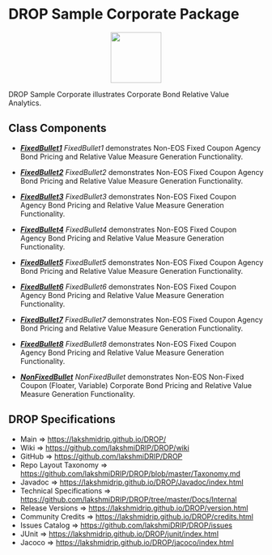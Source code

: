 # DROP Sample Corporate Package

<p align="center"><img src="https://github.com/lakshmiDRIP/DROP/blob/master/DRIP_Logo.gif?raw=true" width="100"></p>

DROP Sample Corporate illustrates Corporate Bond Relative Value Analytics.


## Class Components

 * [***FixedBullet1***](https://github.com/lakshmiDRIP/DROP/tree/master/src/main/java/org/drip/sample/corporate/FixedBullet1.java)
 <i>FixedBullet1</i> demonstrates Non-EOS Fixed Coupon Agency Bond Pricing and Relative Value Measure
 Generation Functionality.

 * [***FixedBullet2***](https://github.com/lakshmiDRIP/DROP/tree/master/src/main/java/org/drip/sample/corporate/FixedBullet2.java)
 <i>FixedBullet2</i> demonstrates Non-EOS Fixed Coupon Agency Bond Pricing and Relative Value Measure
 Generation Functionality.

 * [***FixedBullet3***](https://github.com/lakshmiDRIP/DROP/tree/master/src/main/java/org/drip/sample/corporate/FixedBullet3.java)
 <i>FixedBullet3</i> demonstrates Non-EOS Fixed Coupon Agency Bond Pricing and Relative Value Measure
 Generation Functionality.

 * [***FixedBullet4***](https://github.com/lakshmiDRIP/DROP/tree/master/src/main/java/org/drip/sample/corporate/FixedBullet4.java)
 <i>FixedBullet4</i> demonstrates Non-EOS Fixed Coupon Agency Bond Pricing and Relative Value Measure
 Generation Functionality.

 * [***FixedBullet5***](https://github.com/lakshmiDRIP/DROP/tree/master/src/main/java/org/drip/sample/corporate/FixedBullet5.java)
 <i>FixedBullet5</i> demonstrates Non-EOS Fixed Coupon Agency Bond Pricing and Relative Value Measure
 Generation Functionality.

 * [***FixedBullet6***](https://github.com/lakshmiDRIP/DROP/tree/master/src/main/java/org/drip/sample/corporate/FixedBullet6.java)
 <i>FixedBullet6</i> demonstrates Non-EOS Fixed Coupon Agency Bond Pricing and Relative Value Measure
 Generation Functionality.

 * [***FixedBullet7***](https://github.com/lakshmiDRIP/DROP/tree/master/src/main/java/org/drip/sample/corporate/FixedBullet7.java)
 <i>FixedBullet7</i> demonstrates Non-EOS Fixed Coupon Agency Bond Pricing and Relative Value Measure
 Generation Functionality.

 * [***FixedBullet8***](https://github.com/lakshmiDRIP/DROP/tree/master/src/main/java/org/drip/sample/corporate/FixedBullet8.java)
 <i>FixedBullet8</i> demonstrates Non-EOS Fixed Coupon Agency Bond Pricing and Relative Value Measure
 Generation Functionality.

 * [***NonFixedBullet***](https://github.com/lakshmiDRIP/DROP/tree/master/src/main/java/org/drip/sample/corporate/NonFixedBullet.java)
 <i>NonFixedBullet</i> demonstrates Non-EOS Non-Fixed Coupon (Floater, Variable) Corporate Bond Pricing and
 Relative Value Measure Generation Functionality.
 

## DROP Specifications

 * Main                     => https://lakshmidrip.github.io/DROP/
 * Wiki                     => https://github.com/lakshmiDRIP/DROP/wiki
 * GitHub                   => https://github.com/lakshmiDRIP/DROP
 * Repo Layout Taxonomy     => https://github.com/lakshmiDRIP/DROP/blob/master/Taxonomy.md
 * Javadoc                  => https://lakshmidrip.github.io/DROP/Javadoc/index.html
 * Technical Specifications => https://github.com/lakshmiDRIP/DROP/tree/master/Docs/Internal
 * Release Versions         => https://lakshmidrip.github.io/DROP/version.html
 * Community Credits        => https://lakshmidrip.github.io/DROP/credits.html
 * Issues Catalog           => https://github.com/lakshmiDRIP/DROP/issues
 * JUnit                    => https://lakshmidrip.github.io/DROP/junit/index.html
 * Jacoco                   => https://lakshmidrip.github.io/DROP/jacoco/index.html
